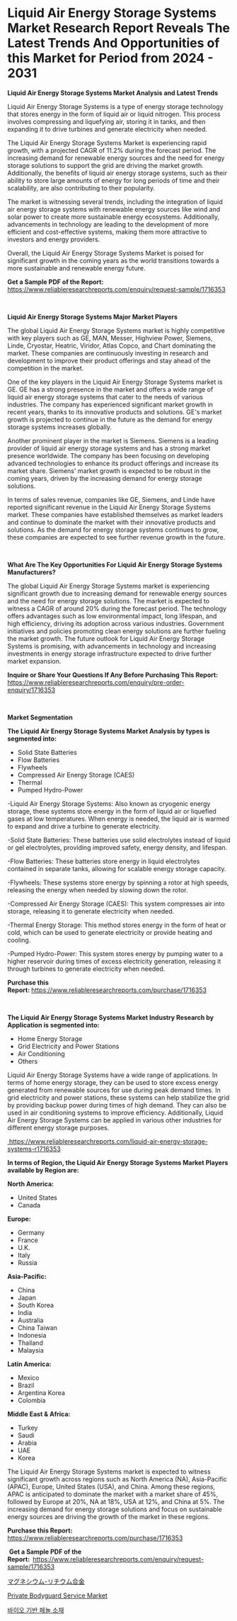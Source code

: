 <p><h1>Liquid Air Energy Storage Systems Market Research Report Reveals The Latest Trends And Opportunities of this Market for Period from 2024 - 2031</h1></p><p><strong>Liquid Air Energy Storage Systems Market Analysis and Latest Trends</strong></p>
<p><p>Liquid Air Energy Storage Systems is a type of energy storage technology that stores energy in the form of liquid air or liquid nitrogen. This process involves compressing and liquefying air, storing it in tanks, and then expanding it to drive turbines and generate electricity when needed.</p><p>The Liquid Air Energy Storage Systems Market is experiencing rapid growth, with a projected CAGR of 11.2% during the forecast period. The increasing demand for renewable energy sources and the need for energy storage solutions to support the grid are driving the market growth. Additionally, the benefits of liquid air energy storage systems, such as their ability to store large amounts of energy for long periods of time and their scalability, are also contributing to their popularity.</p><p>The market is witnessing several trends, including the integration of liquid air energy storage systems with renewable energy sources like wind and solar power to create more sustainable energy ecosystems. Additionally, advancements in technology are leading to the development of more efficient and cost-effective systems, making them more attractive to investors and energy providers.</p><p>Overall, the Liquid Air Energy Storage Systems Market is poised for significant growth in the coming years as the world transitions towards a more sustainable and renewable energy future.</p></p>
<p><strong>Get a Sample PDF of the Report:&nbsp;</strong> <a href="https://www.reliableresearchreports.com/enquiry/request-sample/1716353">https://www.reliableresearchreports.com/enquiry/request-sample/1716353</a></p>
<p>&nbsp;</p>
<p><strong>Liquid Air Energy Storage Systems Major Market Players</strong></p>
<p><p>The global Liquid Air Energy Storage Systems market is highly competitive with key players such as GE, MAN, Messer, Highview Power, Siemens, Linde, Cryostar, Heatric, Viridor, Atlas Copco, and Chart dominating the market. These companies are continuously investing in research and development to improve their product offerings and stay ahead of the competition in the market.</p><p>One of the key players in the Liquid Air Energy Storage Systems market is GE. GE has a strong presence in the market and offers a wide range of liquid air energy storage systems that cater to the needs of various industries. The company has experienced significant market growth in recent years, thanks to its innovative products and solutions. GE's market growth is projected to continue in the future as the demand for energy storage systems increases globally.</p><p>Another prominent player in the market is Siemens. Siemens is a leading provider of liquid air energy storage systems and has a strong market presence worldwide. The company has been focusing on developing advanced technologies to enhance its product offerings and increase its market share. Siemens' market growth is expected to be robust in the coming years, driven by the increasing demand for energy storage solutions.</p><p>In terms of sales revenue, companies like GE, Siemens, and Linde have reported significant revenue in the Liquid Air Energy Storage Systems market. These companies have established themselves as market leaders and continue to dominate the market with their innovative products and solutions. As the demand for energy storage systems continues to grow, these companies are expected to see further revenue growth in the future.</p></p>
<p>&nbsp;</p>
<p><strong>What Are The Key Opportunities For Liquid Air Energy Storage Systems Manufacturers?</strong></p>
<p><p>The global Liquid Air Energy Storage Systems market is experiencing significant growth due to increasing demand for renewable energy sources and the need for energy storage solutions. The market is expected to witness a CAGR of around 20% during the forecast period. The technology offers advantages such as low environmental impact, long lifespan, and high efficiency, driving its adoption across various industries. Government initiatives and policies promoting clean energy solutions are further fueling the market growth. The future outlook for Liquid Air Energy Storage Systems is promising, with advancements in technology and increasing investments in energy storage infrastructure expected to drive further market expansion.</p></p>
<p><strong>Inquire or Share Your Questions If Any Before Purchasing This Report:</strong> <a href="https://www.reliableresearchreports.com/enquiry/pre-order-enquiry/1716353">https://www.reliableresearchreports.com/enquiry/pre-order-enquiry/1716353</a></p>
<p>&nbsp;</p>
<p><strong>Market Segmentation</strong></p>
<p><strong>The Liquid Air Energy Storage Systems Market Analysis by types is segmented into:</strong></p>
<p><ul><li>Solid State Batteries</li><li>Flow Batteries</li><li>Flywheels</li><li>Compressed Air Energy Storage (CAES)</li><li>Thermal</li><li>Pumped Hydro-Power</li></ul></p>
<p><p>-Liquid Air Energy Storage Systems: Also known as cryogenic energy storage, these systems store energy in the form of liquid air or liquefied gases at low temperatures. When energy is needed, the liquid air is warmed to expand and drive a turbine to generate electricity.</p><p>-Solid State Batteries: These batteries use solid electrolytes instead of liquid or gel electrolytes, providing improved safety, energy density, and lifespan.</p><p>-Flow Batteries: These batteries store energy in liquid electrolytes contained in separate tanks, allowing for scalable energy storage capacity.</p><p>-Flywheels: These systems store energy by spinning a rotor at high speeds, releasing the energy when needed by slowing down the rotor.</p><p>-Compressed Air Energy Storage (CAES): This system compresses air into storage, releasing it to generate electricity when needed.</p><p>-Thermal Energy Storage: This method stores energy in the form of heat or cold, which can be used to generate electricity or provide heating and cooling.</p><p>-Pumped Hydro-Power: This system stores energy by pumping water to a higher reservoir during times of excess electricity generation, releasing it through turbines to generate electricity when needed.</p></p>
<p><strong>Purchase this Report:&nbsp;</strong><a href="https://www.reliableresearchreports.com/purchase/1716353">https://www.reliableresearchreports.com/purchase/1716353</a></p>
<p>&nbsp;</p>
<p><strong>The Liquid Air Energy Storage Systems Market Industry Research by Application is segmented into:</strong></p>
<p><ul><li>Home Energy Storage</li><li>Grid Electricity and Power Stations</li><li>Air Conditioning</li><li>Others</li></ul></p>
<p><p>Liquid Air Energy Storage Systems have a wide range of applications. In terms of home energy storage, they can be used to store excess energy generated from renewable sources for use during peak demand times. In grid electricity and power stations, these systems can help stabilize the grid by providing backup power during times of high demand. They can also be used in air conditioning systems to improve efficiency. Additionally, Liquid Air Energy Storage Systems can be applied in various other industries for different energy storage purposes.</p></p>
<p><a href="https://www.reliableresearchreports.com/liquid-air-energy-storage-systems-r1716353">&nbsp;https://www.reliableresearchreports.com/liquid-air-energy-storage-systems-r1716353</a></p>
<p><strong>In terms of Region, the Liquid Air Energy Storage Systems Market Players available by Region are:</strong></p>
<p>
    <p> <strong> North America: </strong>
        <ul>
            <li>United States</li>
            <li>Canada</li>
        </ul>
        </p> 
    <p> <strong> Europe: </strong>
        <ul>
            <li>Germany</li>
            <li>France</li>
            <li>U.K.</li>
            <li>Italy</li>
            <li>Russia</li>
        </ul>
        </p> 
    <p> <strong> Asia-Pacific: </strong>
        <ul>
            <li>China</li>
            <li>Japan</li>
            <li>South Korea</li>
            <li>India</li>
            <li>Australia</li>
            <li>China Taiwan</li>
            <li>Indonesia</li>
            <li>Thailand</li>
            <li>Malaysia</li>
        </ul>
        </p> 
    <p> <strong> Latin America: </strong>
        <ul>
            <li>Mexico</li>
            <li>Brazil</li>
            <li>Argentina Korea</li>
            <li>Colombia</li>
        </ul>
        </p> 
    <p> <strong> Middle East & Africa: </strong>
        <ul>
            <li>Turkey</li>
            <li>Saudi</li>
            <li>Arabia</li>
            <li>UAE</li>
            <li>Korea</li>
        </ul>
    </p>
    </p>
<p><p>The Liquid Air Energy Storage Systems market is expected to witness significant growth across regions such as North America (NA), Asia-Pacific (APAC), Europe, United States (USA), and China. Among these regions, APAC is anticipated to dominate the market with a market share of 45%, followed by Europe at 20%, NA at 18%, USA at 12%, and China at 5%. The increasing demand for energy storage solutions and focus on sustainable energy sources are driving the growth of the market in these regions.</p></p>
<p><strong>Purchase this Report: </strong><a href="https://www.reliableresearchreports.com/purchase/1716353">https://www.reliableresearchreports.com/purchase/1716353</a></p>
<p>&nbsp;<strong>Get a Sample PDF of the Report:&nbsp;&nbsp;</strong><a href="https://www.reliableresearchreports.com/enquiry/request-sample/1716353">https://www.reliableresearchreports.com/enquiry/request-sample/1716353</a></p>
<p><strong></strong></p>
<p><p><a href="https://github.com/roulaayoub-saad/Market-Research-Report-List-1/blob/main/7246045113834.md">マグネシウム-リチウム合金</a></p><p><a href="https://github.com/kathiaseamanalvaradovlprc2h/Market-Research-Report-List-2/blob/main/private-bodyguard-service-market.md">Private Bodyguard Service Market</a></p><p><a href="https://medium.com/@jordanilliamson678678_12326/%EB%B0%94%EC%9D%B4%EC%98%A4-%EA%B8%B0%EB%B0%98-%ED%8E%98%EB%86%80-%EC%86%8C%EC%9E%AC-%EC%8B%9C%EC%9E%A5-%EC%A2%85%EB%A5%98-%EC%9D%91%EC%9A%A9-%EB%B0%8F-%EC%A7%80%EB%A6%AC%EC%97%90-%EB%8C%80%ED%95%9C-%ED%8F%AC%EA%B4%84%EC%A0%81%EC%9D%B8-%ED%8F%89%EA%B0%80-6650da888d13">바이오 기반 페놀 소재</a></p></p>